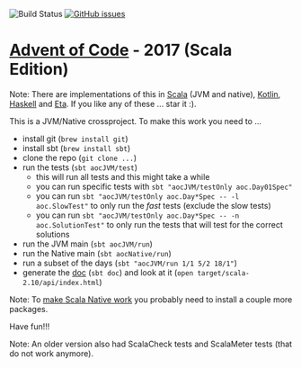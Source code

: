 ![Build Status](https://travis-ci.org/rolandtritsch/scala-aoc-2017.svg?branch=master) [![GitHub issues](https://img.shields.io/github/issues/rolandtritsch/scala-aoc-2017.svg)](https://github.com/rolandtritsch/scala-aoc-2017/issues)

# [Advent of Code](https://adventofcode.com) - 2017 (Scala Edition)

Note: There are implementations of this in [Scala](https://github.com/rolandtritsch/scala-aoc-2017) (JVM and native), [Kotlin](https://github.com/rolandtritsch/kotlin-aoc-2017), [Haskell](https://github.com/rolandtritsch/haskell-aoc-2017) and [Eta](https://github.com/rolandtritsch/eta-aoc-2017). If you like any of these ... star it :).

This is a JVM/Native crossproject. To make this work you need to ...

* install git (`brew install git`)
* install sbt (`brew install sbt`)
* clone the repo (`git clone ...`)
* run the tests (`sbt aocJVM/test`)
  * this will run all tests and this might take a while
  * you can run specific tests with `sbt "aocJVM/testOnly aoc.Day01Spec"`
  * you can run `sbt "aocJVM/testOnly aoc.Day*Spec -- -l aoc.SlowTest"` to only run the *fast* tests (exclude the slow tests)
  * you can run `sbt "aocJVM/testOnly aoc.Day*Spec -- -n aoc.SolutionTest"` to only run the tests that will test for the correct solutions
* run the JVM main (`sbt aocJVM/run`)
* run the Native main (`sbt aocNative/run`)
* run a subset of the days (`sbt "aocJVM/run 1/1 5/2 18/1"`)
* generate the [doc](http://www.tritsch.org/scala-aoc-2017) (`sbt doc`) and look at it (`open target/scala-2.10/api/index.html`)

Note: To [make Scala Native work](http://www.scala-native.org/en/latest/user/setup.html) you probably need to install a couple more packages.

Have fun!!!

Note: An older version also had ScalaCheck tests and ScalaMeter tests (that do not work anymore).
